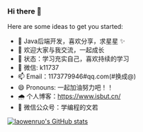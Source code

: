### Hi there 👋


Here are some ideas to get you started:

- 🌱 Java后端开发，喜欢分享，求星星 ✨
- 👯 欢迎大家与我交流，一起成长
- 🤔 状态：学习充实自己，喜欢持续的学习
- 💬 微信: k11737
- 📫 Email：1173779946#qq.com(#换成@)
- 😄 Pronouns: 一起加油努力吧！！
- 🌧️ 个人博客：https://www.isbut.cn/ 
- 🤦 微信公众号：学编程的文若

[![laowenruo's GitHub stats](https://github-readme-stats.vercel.app/api?username=laowenruo&show_icons=true)](https://github.com/laowenruo/)
